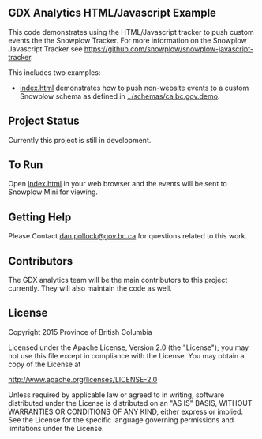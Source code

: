 ## GDX Analytics HTML/Javascript Example

This code demonstrates using the HTML/Javascript tracker to push custom events the the Snowplow Tracker. For more information on the Snowplow Javascript Tracker see https://github.com/snowplow/snowplow-javascript-tracker. 

This includes two examples:
* [index.html](index.html) demonstrates how to push non-website events to a custom Snowplow schema as defined in [../schemas/ca.bc.gov.demo](../schemas/ca.bc.gov.demo).

## Project Status

Currently this project is still in development.

## To Run

Open [index.html](index.html) in your web browser and the events will be sent to Snowplow Mini for viewing. 

## Getting Help

Please Contact dan.pollock@gov.bc.ca for questions related to this work. 

## Contributors

The GDX analytics team will be the main contributors to this project currently. They will also maintain the code as well. 

## License

Copyright 2015 Province of British Columbia

Licensed under the Apache License, Version 2.0 (the "License");
you may not use this file except in compliance with the License.
You may obtain a copy of the License at

   http://www.apache.org/licenses/LICENSE-2.0

Unless required by applicable law or agreed to in writing, software
distributed under the License is distributed on an "AS IS" BASIS,
WITHOUT WARRANTIES OR CONDITIONS OF ANY KIND, either express or implied.
See the License for the specific language governing permissions and limitations under the License.

